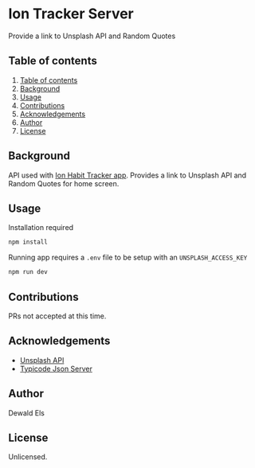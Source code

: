 # Ion Tracker Server
Provide a link to Unsplash API and Random Quotes

## Table of contents
1. [Table of contents](#tableofcontents)
2. [Background](#background)
3. [Usage](#usage)
4. [Contributions](#contributions)
5. [Acknowledgements](#acknowledgements)
6. [Author](#author)
7. [License](#license)

## Background
API used with [Ion Habit Tracker app](https://github.com/dewald-els/ion-tracker). Provides a link to Unsplash API and Random Quotes for home screen.

## Usage
Installation required

```bash
npm install
```

Running app requires a `.env` file to be setup with an `UNSPLASH_ACCESS_KEY`

```bash
npm run dev
```

## Contributions
PRs not accepted at this time.

## Acknowledgements
- [Unsplash API](https://unsplash.com/developers)
- [Typicode Json Server](https://github.com/typicode/json-server)

## Author
Dewald Els

## License
Unlicensed. 